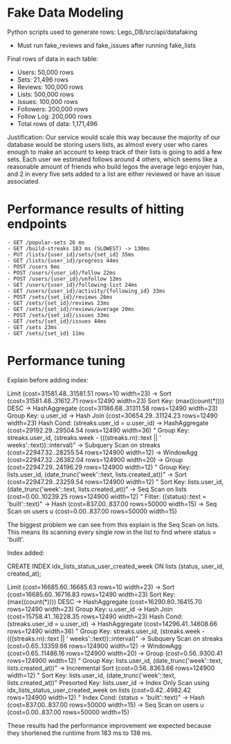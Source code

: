 # Fake Data Modeling

Python scripts used to generate rows: Lego_DB/src/api/datafaking

- Must run fake_reviews and fake_issues after running fake_lists

Final rows of data in each table:

- Users: 50,000 rows
- Sets: 21,496 rows
- Reviews: 100,000 rows
- Lists: 500,000 rows
- Issues: 100,000 rows
- Followers: 200,000 rows
- Follow Log: 200,000 rows
- Total rows of data: 1,171,496

Justification:
Our service would scale this way because the majority of our database would be storing users lists, as almost every user who cares enough to make an account to keep track of their lists is going to add a few sets. Each user we estimated follows around 4 others, which seems like a reasonable amount of friends who build legos the average lego enjoyer has, and 2 in every five sets added to a list are either reviewed or have an issue associated.

# Performance results of hitting endpoints

    - GET /popular-sets 26 ms
    - GET /build-streaks 183 ms (SLOWEST) -> 130ms
    - PUT /lists/{user_id}/sets/{set_id} 35ms
    - GET /lists/{user_id}/progress 44ms
    - POST /users 6ms
    - POST /users/{user_id}/follow 22ms
    - POST /users/{user_id}/unfollow 12ms
    - GET /users/{user_id}/following-list 24ms
    - GET /users/{user_id}/activity/{following_id} 33ms
    - POST /sets/{set_id}/reviews 26ms
    - GET /sets/{set_id}/reviews 23ms
    - GET /sets/{set_id}/reviews/average 20ms
    - POST /sets/{set_id}/issues 33ms
    - GET /sets/{set_id}/issues 44ms
    - GET /sets 23ms
    - GET /sets/{set_id} 11ms

# Performance tuning

Explain before adding index:

Limit  (cost=31581.48..31581.51 rows=10 width=23)
  ->  Sort  (cost=31581.48..31612.71 rows=12490 width=23)
        Sort Key: (max((count(*)))) DESC
        ->  HashAggregate  (cost=31186.68..31311.58 rows=12490 width=23)
              Group Key: u.user_id
              ->  Hash Join  (cost=30654.29..31124.23 rows=12490 width=23)
                    Hash Cond: (streaks.user_id = u.user_id)
                    ->  HashAggregate  (cost=29192.29..29504.54 rows=12490 width=36)
"                          Group Key: streaks.user_id, (streaks.week - (((streaks.rn)::text || ' weeks'::text))::interval)"
                          ->  Subquery Scan on streaks  (cost=22947.32..28255.54 rows=124900 width=12)
                                ->  WindowAgg  (cost=22947.32..26382.04 rows=124900 width=20)
                                      ->  Group  (cost=22947.29..24196.29 rows=124900 width=12)
"                                            Group Key: lists.user_id, (date_trunc('week'::text, lists.created_at))"
                                            ->  Sort  (cost=22947.29..23259.54 rows=124900 width=12)
"                                                  Sort Key: lists.user_id, (date_trunc('week'::text, lists.created_at))"
                                                  ->  Seq Scan on lists  (cost=0.00..10239.25 rows=124900 width=12)
"                                                        Filter: ((status)::text = 'built'::text)"
                    ->  Hash  (cost=837.00..837.00 rows=50000 width=15)
                          ->  Seq Scan on users u  (cost=0.00..837.00 rows=50000 width=15)

The biggest problem we can see from this explain is the Seq Scan on lists. This means its scanning every single row in the list to find where status = 'built'. 

Index added:

CREATE INDEX idx_lists_status_user_created_week
ON lists (status, user_id, created_at);

Limit  (cost=16685.60..16685.63 rows=10 width=23)
  ->  Sort  (cost=16685.60..16716.83 rows=12490 width=23)
        Sort Key: (max((count(*)))) DESC
        ->  HashAggregate  (cost=16290.80..16415.70 rows=12490 width=23)
              Group Key: u.user_id
              ->  Hash Join  (cost=15758.41..16228.35 rows=12490 width=23)
                    Hash Cond: (streaks.user_id = u.user_id)
                    ->  HashAggregate  (cost=14296.41..14608.66 rows=12490 width=36)
"                          Group Key: streaks.user_id, (streaks.week - (((streaks.rn)::text || ' weeks'::text))::interval)"
                          ->  Subquery Scan on streaks  (cost=0.65..13359.66 rows=124900 width=12)
                                ->  WindowAgg  (cost=0.65..11486.16 rows=124900 width=20)
                                      ->  Group  (cost=0.56..9300.41 rows=124900 width=12)
"                                            Group Key: lists.user_id, (date_trunc('week'::text, lists.created_at))"
                                            ->  Incremental Sort  (cost=0.56..8363.66 rows=124900 width=12)
"                                                  Sort Key: lists.user_id, (date_trunc('week'::text, lists.created_at))"
                                                  Presorted Key: lists.user_id
                                                  ->  Index Only Scan using idx_lists_status_user_created_week on lists  (cost=0.42..4982.42 rows=124900 width=12)
"                                                        Index Cond: (status = 'built'::text)"
                    ->  Hash  (cost=837.00..837.00 rows=50000 width=15)
                          ->  Seq Scan on users u  (cost=0.00..837.00 rows=50000 width=15)

These results had the performance improvement we expected because they shortened the runtime from 183 ms to 138 ms.